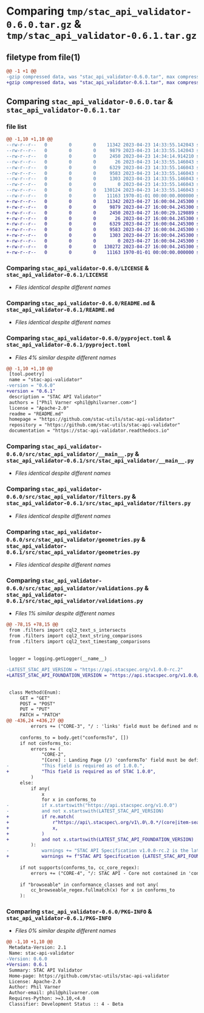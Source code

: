 # Comparing `tmp/stac_api_validator-0.6.0.tar.gz` & `tmp/stac_api_validator-0.6.1.tar.gz`

## filetype from file(1)

```diff
@@ -1 +1 @@
-gzip compressed data, was "stac_api_validator-0.6.0.tar", max compression
+gzip compressed data, was "stac_api_validator-0.6.1.tar", max compression
```

## Comparing `stac_api_validator-0.6.0.tar` & `stac_api_validator-0.6.1.tar`

### file list

```diff
@@ -1,10 +1,10 @@
--rw-r--r--   0        0        0    11342 2023-04-23 14:33:55.142043 stac_api_validator-0.6.0/LICENSE
--rw-r--r--   0        0        0     9879 2023-04-23 14:33:55.142043 stac_api_validator-0.6.0/README.md
--rw-r--r--   0        0        0     2450 2023-04-23 14:34:14.914210 stac_api_validator-0.6.0/pyproject.toml
--rw-r--r--   0        0        0       26 2023-04-23 14:33:55.146043 stac_api_validator-0.6.0/src/stac_api_validator/__init__.py
--rw-r--r--   0        0        0     6329 2023-04-23 14:33:55.146043 stac_api_validator-0.6.0/src/stac_api_validator/__main__.py
--rw-r--r--   0        0        0     9583 2023-04-23 14:33:55.146043 stac_api_validator-0.6.0/src/stac_api_validator/filters.py
--rw-r--r--   0        0        0     1303 2023-04-23 14:33:55.146043 stac_api_validator-0.6.0/src/stac_api_validator/geometries.py
--rw-r--r--   0        0        0        0 2023-04-23 14:33:55.146043 stac_api_validator-0.6.0/src/stac_api_validator/py.typed
--rw-r--r--   0        0        0   130124 2023-04-23 14:33:55.146043 stac_api_validator-0.6.0/src/stac_api_validator/validations.py
--rw-r--r--   0        0        0    11163 1970-01-01 00:00:00.000000 stac_api_validator-0.6.0/PKG-INFO
+-rw-r--r--   0        0        0    11342 2023-04-27 16:00:04.245300 stac_api_validator-0.6.1/LICENSE
+-rw-r--r--   0        0        0     9879 2023-04-27 16:00:04.245300 stac_api_validator-0.6.1/README.md
+-rw-r--r--   0        0        0     2450 2023-04-27 16:00:29.129889 stac_api_validator-0.6.1/pyproject.toml
+-rw-r--r--   0        0        0       26 2023-04-27 16:00:04.245300 stac_api_validator-0.6.1/src/stac_api_validator/__init__.py
+-rw-r--r--   0        0        0     6329 2023-04-27 16:00:04.245300 stac_api_validator-0.6.1/src/stac_api_validator/__main__.py
+-rw-r--r--   0        0        0     9583 2023-04-27 16:00:04.245300 stac_api_validator-0.6.1/src/stac_api_validator/filters.py
+-rw-r--r--   0        0        0     1303 2023-04-27 16:00:04.245300 stac_api_validator-0.6.1/src/stac_api_validator/geometries.py
+-rw-r--r--   0        0        0        0 2023-04-27 16:00:04.245300 stac_api_validator-0.6.1/src/stac_api_validator/py.typed
+-rw-r--r--   0        0        0   130272 2023-04-27 16:00:04.245300 stac_api_validator-0.6.1/src/stac_api_validator/validations.py
+-rw-r--r--   0        0        0    11163 1970-01-01 00:00:00.000000 stac_api_validator-0.6.1/PKG-INFO
```

### Comparing `stac_api_validator-0.6.0/LICENSE` & `stac_api_validator-0.6.1/LICENSE`

 * *Files identical despite different names*

### Comparing `stac_api_validator-0.6.0/README.md` & `stac_api_validator-0.6.1/README.md`

 * *Files identical despite different names*

### Comparing `stac_api_validator-0.6.0/pyproject.toml` & `stac_api_validator-0.6.1/pyproject.toml`

 * *Files 4% similar despite different names*

```diff
@@ -1,10 +1,10 @@
 [tool.poetry]
 name = "stac-api-validator"
-version = "0.6.0"
+version = "0.6.1"
 description = "STAC API Validator"
 authors = ["Phil Varner <phil@philvarner.com>"]
 license = "Apache-2.0"
 readme = "README.md"
 homepage = "https://github.com/stac-utils/stac-api-validator"
 repository = "https://github.com/stac-utils/stac-api-validator"
 documentation = "https://stac-api-validator.readthedocs.io"
```

### Comparing `stac_api_validator-0.6.0/src/stac_api_validator/__main__.py` & `stac_api_validator-0.6.1/src/stac_api_validator/__main__.py`

 * *Files identical despite different names*

### Comparing `stac_api_validator-0.6.0/src/stac_api_validator/filters.py` & `stac_api_validator-0.6.1/src/stac_api_validator/filters.py`

 * *Files identical despite different names*

### Comparing `stac_api_validator-0.6.0/src/stac_api_validator/geometries.py` & `stac_api_validator-0.6.1/src/stac_api_validator/geometries.py`

 * *Files identical despite different names*

### Comparing `stac_api_validator-0.6.0/src/stac_api_validator/validations.py` & `stac_api_validator-0.6.1/src/stac_api_validator/validations.py`

 * *Files 1% similar despite different names*

```diff
@@ -78,15 +78,15 @@
 from .filters import cql2_text_s_intersects
 from .filters import cql2_text_string_comparisons
 from .filters import cql2_text_timestamp_comparisons
 
 
 logger = logging.getLogger(__name__)
 
-LATEST_STAC_API_VERSION = "https://api.stacspec.org/v1.0.0-rc.2"
+LATEST_STAC_API_FOUNDATION_VERSION = "https://api.stacspec.org/v1.0.0/"
 
 
 class Method(Enum):
     GET = "GET"
     POST = "POST"
     PUT = "PUT"
     PATCH = "PATCH"
@@ -436,24 +436,27 @@
         errors += ("CORE-3", "/ : 'links' field must be defined and non-empty.")
 
     conforms_to = body.get("conformsTo", [])
     if not conforms_to:
         errors += (
             "CORE-2",
             "[Core] : Landing Page (/) 'conformsTo' field must be defined and non-empty."
-            "This field is required as of 1.0.0.",
+            "This field is required as of STAC 1.0.0",
         )
     else:
         if any(
             x
             for x in conforms_to
-            if x.startswith("https://api.stacspec.org/v1.0.0")
-            and not x.startswith(LATEST_STAC_API_VERSION)
+            if re.match(
+                r"https://api\.stacspec\.org/v1\.0\.0.*/(core|item-search|ogcapi-features|collections)",
+                x,
+            )
+            and not x.startswith(LATEST_STAC_API_FOUNDATION_VERSION)
         ):
-            warnings += "STAC API Specification v1.0.0-rc.2 is the latest version, but API advertises an older version or older versions."
+            warnings += f"STAC API Specification {LATEST_STAC_API_FOUNDATION_VERSION} is the latest version, but API advertises an older version or older versions."
 
     if not supports(conforms_to, cc_core_regex):
         errors += ("CORE-4", "/: STAC API - Core not contained in 'conformsTo'")
 
     if "browseable" in conformance_classes and not any(
         cc_browseable_regex.fullmatch(x) for x in conforms_to
     ):
```

### Comparing `stac_api_validator-0.6.0/PKG-INFO` & `stac_api_validator-0.6.1/PKG-INFO`

 * *Files 0% similar despite different names*

```diff
@@ -1,10 +1,10 @@
 Metadata-Version: 2.1
 Name: stac-api-validator
-Version: 0.6.0
+Version: 0.6.1
 Summary: STAC API Validator
 Home-page: https://github.com/stac-utils/stac-api-validator
 License: Apache-2.0
 Author: Phil Varner
 Author-email: phil@philvarner.com
 Requires-Python: >=3.10,<4.0
 Classifier: Development Status :: 4 - Beta
```

